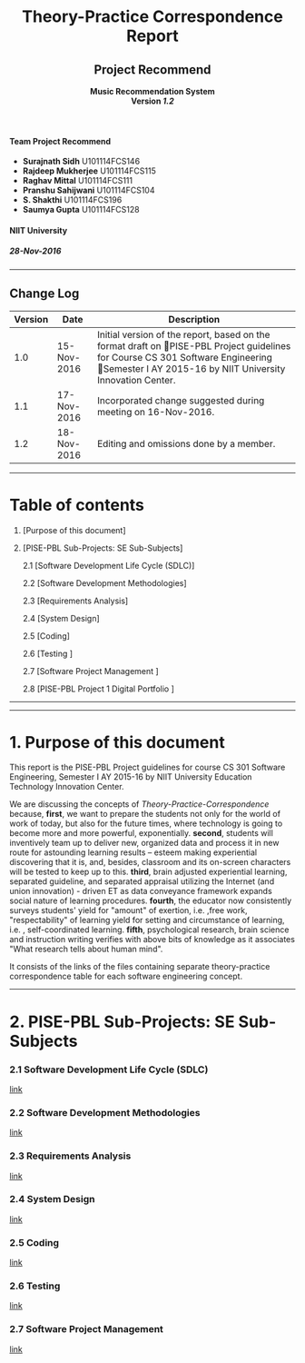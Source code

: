 <div align=center>
  <h1>Theory-Practice Correspondence Report</h1>
  <h2>Project Recommend</h2>
  <b> Music Recommendation System </b><br />
  <b> Version <i>1.2</i></b>
</div><br /><br />

#### Team Project Recommend

- **Surajnath Sidh**  U101114FCS146
- **Rajdeep Mukherjee**  U101114FCS115
- **Raghav Mittal**  U101114FCS111
- **Pranshu Sahijwani**  U101114FCS104
- **S. Shakthi**  U101114FCS196
- **Saumya Gupta**  U101114FCS128

#### NIIT University
##### 28-Nov-2016

---------------------------------

## Change Log

| Version  | Date | Description |
|----------|------|-------------|
| 1.0 | 15-Nov-2016 | Initial version of the report, based on the  format draft on PISE-PBL Project guidelines for Course CS 301 Software Engineering  Semester I AY 2015-16 by NIIT University Innovation Center. |
| 1.1 | 17-Nov-2016 | Incorporated change suggested during meeting on 16-Nov-2016. |
| 1.2 | 18-Nov-2016 | Editing and omissions done by a member. |

---------------------------------

# Table of contents

1. [Purpose of this document]  

2. [PISE-PBL Sub-Projects: SE Sub-Subjects]

    2.1 [Software Development Life Cycle (SDLC)]

    2.2 [Software Development Methodologies]

    2.3 [Requirements Analysis]

    2.4 [System Design]

    2.5 [Coding]

    2.6 [Testing ]

    2.7 [Software Project Management ]

    2.8 [PISE-PBL Project 1 Digital Portfolio ]

<hr />

---------------------------------

# 1. Purpose of this document
This report is the PISE-PBL Project guidelines for course CS 301 Software Engineering, Semester I AY 2015-16 by NIIT University Education Technology Innovation Center.

We are discussing the concepts of _Theory-Practice-Correspondence_ because, **first**, we want to prepare the students not only for the world of work of today, but also for the future times, where technology is going to become more and more powerful, exponentially. **second**, students will inventively team up to deliver new, organized data and process it in new route for astounding learning results – esteem making experiential discovering that it is, and, besides, classroom and its on-screen characters will be tested to keep up to this. **third**, brain adjusted experiential learning, separated guideline, and separated appraisal utilizing the Internet (and union innovation) - driven ET as data conveyance framework expands social nature of learning procedures.
**fourth**, the educator now consistently surveys students' yield for "amount" of exertion, i.e. ,free work, "respectability" of learning yield for setting and circumstance of learning, i.e. , self-coordinated learning. **fifth**, psychological research, brain science and instruction writing verifies with above bits of knowledge as it associates "What research tells about human mind".

It consists of the links of the files containing separate theory-practice correspondence table for each software engineering concept.

----------------------------------------
# 2. PISE-PBL Sub-Projects: SE Sub-Subjects

### 2.1 Software Development Life Cycle (SDLC)
[link]()

### 2.2 Software Development Methodologies
[link]()

### 2.3 Requirements Analysis
[link]()

### 2.4 System Design
[link]()

### 2.5 Coding
[link]()

### 2.6 Testing
[link]()

### 2.7 Software Project Management
[link]()
